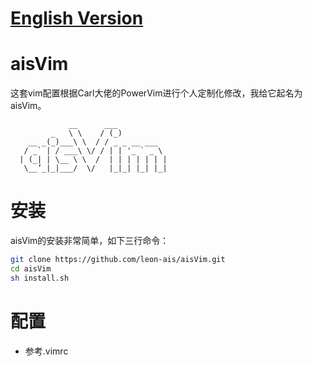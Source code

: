 # [English Version](./docs/README-en.md)

# aisVim

这套vim配置根据Carl大佬的PowerVim进行个人定制化修改，我给它起名为aisVim。

```
             __      ___           
         _   \ \    / (_)          
    __ _(_)___\ \  / / _ _ __ ___  
   / _` | / ___\ \/ / | | '_ ` _ \ 
  | (_| | \__ \ \  /  | | | | | | |
   \__’_|_|___/  \/   |_|_| |_| |_|
```

# 安装

aisVim的安装非常简单，如下三行命令：

```bash
git clone https://github.com/leon-ais/aisVim.git
cd aisVim
sh install.sh
```

# 配置

* 参考.vimrc





